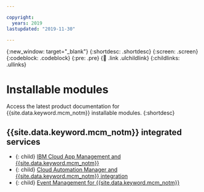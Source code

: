 ```yaml
---

copyright:
  years: 2019
lastupdated: "2019-11-30"

---
```


{:new_window: target="_blank"}
{:shortdesc: .shortdesc}
{:screen: .screen}
{:codeblock: .codeblock}
{:pre: .pre}
{:child: .link .ulchildlink}
{:childlinks: .ullinks}

# Installable modules

Access the latest product documentation for {{site.data.keyword.mcm_notm}} installable modules.
{:shortdesc}

## {{site.data.keyword.mcm_notm}} integrated services

- {: child} [IBM Cloud App Management and {{site.data.keyword.mcm_notm}}](../mcm/mcm_featured/mcm_icam.md)
- {: child} [Cloud Automation Manager and {{site.data.keyword.mcm_notm}} integration](../mcm/mcm_featured/mcm_cam.md)
- {: child} [Event Management for {{site.data.keyword.mcm_notm}}](../mcm/mcm_featured/mcm_cem.md)
